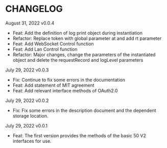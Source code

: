# CHANGELOG

August 31, 2022 v0.0.4

- Feat: Add the definition of log print object during instantiation
- Refactor: Replace token with global parameter at and add rt parameter
- Feat: Add WebSocket Control function
- Feat: Add Lan Control function
- Refactor: Major changes, change the parameters of the instantiated object and delete the requestRecord and logLevel parameters

July 29, 2022 v0.0.3

- Fix: Continue to fix some errors in the documentation
- Feat: Add statement of MIT agreement
- Feat: Add relevant interface methods of OAuth2.0

July 29, 2022 v0.0.2

- Fix: Fix some errors in the description document and the dependent storage location.

July 29, 2022 v0.0.1

- Feat: The first version provides the methods of the basic 50 V2 interfaces for use.